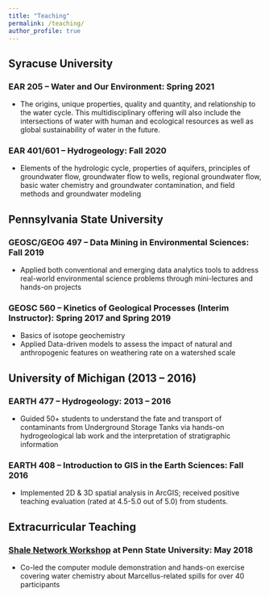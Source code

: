 ```yaml
---
title: "Teaching"
permalink: /teaching/
author_profile: true
---
```


## Syracuse University
### EAR 205 – Water and Our Environment: Spring 2021
* The origins, unique properties, quality and quantity, and relationship to the water cycle.  This multidisciplinary offering will also include the intersections of water with human and ecological resources as well as global sustainability of water in the future.

### EAR 401/601 – Hydrogeology: Fall 2020
* Elements of the hydrologic cycle, properties of aquifers, principles of groundwater flow, groundwater flow to wells, regional groundwater flow, basic water chemistry and groundwater contamination, and field methods and groundwater modeling


## Pennsylvania State University
### GEOSC/GEOG 497 – Data Mining in Environmental Sciences: Fall 2019
*	Applied both conventional and emerging data analytics tools to address real-world environmental science problems through mini-lectures and hands-on projects

### GEOSC 560 – Kinetics of Geological Processes (Interim Instructor): Spring 2017 and Spring 2019
* Basics of isotope geochemistry
* Applied Data-driven models to assess the impact of natural and anthropogenic features on weathering rate on a watershed scale

## University of Michigan (2013 – 2016)
### EARTH 477 – Hydrogeology: 2013 – 2016
* Guided 50+ students to understand the fate and transport of contaminants from Underground Storage Tanks via hands-on hydrogeological lab work and the interpretation of stratigraphic information
### EARTH 408 – Introduction to GIS in the Earth Sciences: Fall 2016
* Implemented 2D & 3D spatial analysis in ArcGIS; received positive teaching evaluation (rated at 4.5-5.0 out of 5.0) from students.


## Extracurricular Teaching
### [Shale Network Workshop](http://www.shalenetwork.org/content/2018-shale-network-workshop) at Penn State University: May 2018
* Co-led the computer module demonstration and hands-on exercise covering water chemistry about Marcellus-related spills for over 40 participants
